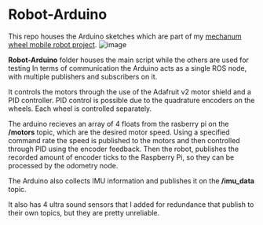 # Robot-Arduino
This repo houses the Arduino sketches which are part of my [mechanum wheel mobile robot project](https://github.com/bus0v/robot/tree/devel).
![image](https://user-images.githubusercontent.com/51008991/195841442-e2d90a69-0ccf-496e-a5b5-c91e5598295f.png)

**Robot-Arduino** folder houses the main script while the others are used for testing
In terms of communication the Arduino acts as a single ROS node, with multiple publishers and subscribers on it.

It controls the motors through the use of the Adafruit v2 motor shield and a PID controller. 
PID control is possible due to the quadrature encoders on the wheels. Each wheel is controlled separately.

The arduino recieves an array of 4 floats from the rasberry pi on the **/motors** topic, which are the desired motor speed. 
Using a specified command rate the speed is published to the motors and then controlled through PID using the encoder feedback. 
Then the robot, publishes the recorded amount of encoder ticks to the Raspberry Pi, so they can be processed by the odometry node. 

The Arduino also collects IMU information and publishes it on the **/imu_data** topic. 

It also has 4 ultra sound sensors that I added for redundance that publish to their own topics, but they are pretty unreliable.


 

